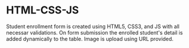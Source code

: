# HTML-CSS-JS

Student enrollment form is created using HTML5, CSS3, and JS with all necessar validations.
On form submission the enrolled student's detail is added dynamically to the table.
Image is upload using URL provided.

